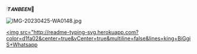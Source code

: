 🕯𝙏𝘼𝙉𝘽𝙀𝙀𝙉🐧

![IMG-20230425-WA0148.jpg](https://user-images.githubusercontent.com/131713491/234157834-c2ca415e-f30f-409e-bd38-81e0ca0a5a5e.jpg)


  <a href="#"><img src="http://readme-typing-svg.herokuapp.com?color=d1fa02&center=true&vCenter=true&multiline=false&lines=king+BiGgiS+Whatsapp <a href="#"><img src="http://readme-typing-svg.herokuapp.com?color=d1fa02&center=true&vCenter=true&multiline=false&lines= TANBEEN+WHATSAPP+BOT+BY+TEAM+KING+BiGgiS +Bot" alt="">

